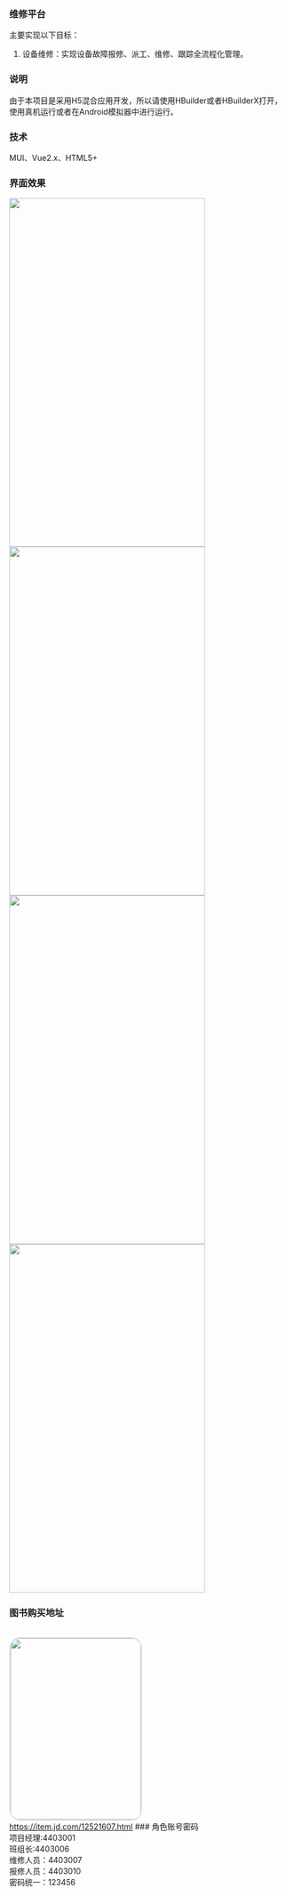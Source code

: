 ### 维修平台
主要实现以下目标：
1.	设备维修：实现设备故障报修、派工、维修、跟踪全流程化管理。
### 说明
由于本项目是采用H5混合应用开发，所以请使用HBuilder或者HBuilderX打开，使用真机运行或者在Android模拟器中进行运行。
### 技术
MUI、Vue2.x、HTML5+
### 界面效果
<img src="https://raw.githubusercontent.com/zouyujie/repair_app_green/master/screenshot/1.jpg" width="352" height="627">
<img src="https://raw.githubusercontent.com/zouyujie/repair_app_green/master/screenshot/2.png" width="352" height="627">
<img src="https://raw.githubusercontent.com/zouyujie/repair_app_green/master/screenshot/3.jpg" width="352" height="627">
<img src="https://raw.githubusercontent.com/zouyujie/repair_app_green/master/screenshot/4.jpg" width="352" height="627">
<h3>图书购买地址</h3>
<br/><a href="https://item.jd.com/12521607.html" target="_blank">
<img src="http://img12.360buyimg.com/n1/jfs/t1/39634/38/5579/168439/5cce76c5E91840de2/7d4f43307346eff4.jpg" style=" border:2px solid #ddd;border-radius:20px;" height="326" width="235">
</a>
<br/>
<a href="https://item.jd.com/12521607.html" target="_blank">https://item.jd.com/12521607.html</a>
### 角色账号密码
<br/>
项目经理:4403001
<br/>班组长:4403006
<br/>维修人员：4403007
<br/>报修人员：4403010
<br/>密码统一：123456
